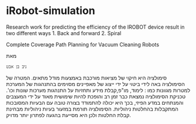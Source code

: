 # iRobot-simulation
Research work for predicting the efficiency of the IROBOT device result in two different ways  1. Back and forward 2. Spiral



		 	 	 		
			 				
				
					
Complete Coverage Path Planning for Vacuum Cleaning Robots 

מאת

	ניב בן אבט		


		 	 	 		
			
				
					
סימולציה היא חיקוי של מציאות מורכבת באמצעות מודל מתאים.
המטרה של הסימולציה באה לידי ביטוי על ידי ייצוג של מאפיינים מסוימים בהתנהגות של המערכת  למטרות מגוונות כמו : לימוד, מו"פ,קבלת מידע ותחזיות על התנהגות מערכות שונות וכו'.
טכניקת הסימולציה נמצאת כבר זמן רב והופכת להיות שימושית מאוד על ידי המעצבים והמנתחים במדע הפיזי, בכך היא יכולה להתמודד בצורה טובה עם הבעיות המסובכות המתקבלות  בהחלטות ניהוליות. הסימולציה תורמת במזעור בעיות ניהוליות מבחינת קבלת החלטות ולכן היא מסייעת בהגעה לפתרון יותר מדויק.
				


	
						
